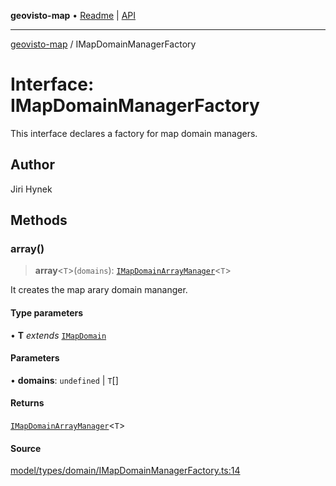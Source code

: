 **geovisto-map** • [Readme](../README.md) \| [API](../globals.md)

***

[geovisto-map](../README.md) / IMapDomainManagerFactory

# Interface: IMapDomainManagerFactory

This interface declares a factory for map domain managers.

## Author

Jiri Hynek

## Methods

### array()

> **array**\<`T`\>(`domains`): [`IMapDomainArrayManager`](IMapDomainArrayManager.md)\<`T`\>

It creates the map arary domain mananger.

#### Type parameters

• **T** *extends* [`IMapDomain`](IMapDomain.md)

#### Parameters

• **domains**: `undefined` \| `T`[]

#### Returns

[`IMapDomainArrayManager`](IMapDomainArrayManager.md)\<`T`\>

#### Source

[model/types/domain/IMapDomainManagerFactory.ts:14](https://github.com/geovisto/geovisto-map/blob/5ee2cb5d45c19062fc8fc6beefa2848c076518b6/src/model/types/domain/IMapDomainManagerFactory.ts#L14)
